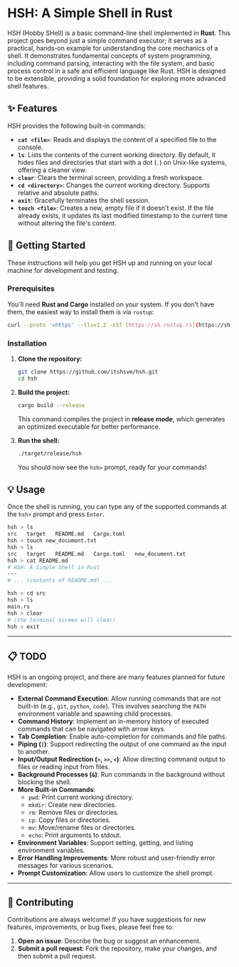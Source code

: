 # HSH: A Simple Shell in Rust


HSH (Hobby SHell) is a basic command-line shell implemented in **Rust**. This project goes beyond just a simple command executor; it serves as a practical, hands-on example for understanding the core mechanics of a shell. It demonstrates fundamental concepts of system programming, including command parsing, interacting with the file system, and basic process control in a safe and efficient language like Rust. HSH is designed to be extensible, providing a solid foundation for exploring more advanced shell features.

## ✨ Features

HSH provides the following built-in commands:

* **`cat <file>`**: Reads and displays the content of a specified file to the console.
* **`ls`**: Lists the contents of the current working directory. By default, it hides files and directories that start with a dot (`.`) on Unix-like systems, offering a cleaner view.
* **`clear`**: Clears the terminal screen, providing a fresh workspace.
* **`cd <directory>`**: Changes the current working directory. Supports relative and absolute paths.
* **`exit`**: Gracefully terminates the shell session.
* **`touch <file>`**: Creates a new, empty file if it doesn't exist. If the file already exists, it updates its last modified timestamp to the current time without altering the file's content.

## 🚀 Getting Started

These instructions will help you get HSH up and running on your local machine for development and testing.

### Prerequisites

You'll need **Rust and Cargo** installed on your system. If you don't have them, the easiest way to install them is via `rustup`:

```bash
curl --proto '=https' --tlsv1.2 -sSf [https://sh.rustup.rs](https://sh.rustup.rs) | sh
````

### Installation

1.  **Clone the repository:**

    ```bash
    git clone https://github.com/itshsvm/hsh.git
    cd hsh
    ```

2.  **Build the project:**

    ```bash
    cargo build --release
    ```

    This command compiles the project in **release mode**, which generates an optimized executable for better performance.

3.  **Run the shell:**

    ```bash
    ./target/release/hsh
    ```

    You should now see the `hsh>` prompt, ready for your commands\!

## 💡 Usage

Once the shell is running, you can type any of the supported commands at the `hsh>` prompt and press `Enter`.

```bash
hsh > ls
src   target   README.md   Cargo.toml
hsh > touch new_document.txt
hsh > ls
src   target   README.md   Cargo.toml   new_document.txt
hsh > cat README.md
# HSH: A Simple Shell in Rust
---
# ... (contents of README.md) ...

hsh > cd src
hsh > ls
main.rs
hsh > clear
# (the terminal screen will clear)
hsh > exit
```

-----

## 📋 TODO

HSH is an ongoing project, and there are many features planned for future development:

  * **External Command Execution**: Allow running commands that are not built-in (e.g., `git`, `python`, `code`). This involves searching the `PATH` environment variable and spawning child processes.
  * **Command History**: Implement an in-memory history of executed commands that can be navigated with arrow keys.
  * **Tab Completion**: Enable auto-completion for commands and file paths.
  * **Piping (`|`)**: Support redirecting the output of one command as the input to another.
  * **Input/Output Redirection (`>`, `>>`, `<`)**: Allow directing command output to files or reading input from files.
  * **Background Processes (`&`)**: Run commands in the background without blocking the shell.
  * **More Built-in Commands**:
      * `pwd`: Print current working directory.
      * `mkdir`: Create new directories.
      * `rm`: Remove files or directories.
      * `cp`: Copy files or directories.
      * `mv`: Move/rename files or directories.
      * `echo`: Print arguments to stdout.
  * **Environment Variables**: Support setting, getting, and listing environment variables.
  * **Error Handling Improvements**: More robust and user-friendly error messages for various scenarios.
  * **Prompt Customization**: Allow users to customize the shell prompt.

-----

## 🤝 Contributing

Contributions are always welcome\! If you have suggestions for new features, improvements, or bug fixes, please feel free to:

1.  **Open an issue**: Describe the bug or suggest an enhancement.
2.  **Submit a pull request**: Fork the repository, make your changes, and then submit a pull request.
